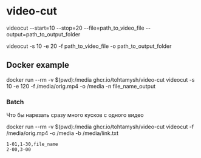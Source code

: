 
# video-cut

videocut --start=10 --stop=20 --file=path_to_video_file --output=path_to_output_folder

videocut -s 10 -e 20 -f path_to_video_file -o path_to_output_folder

## Docker example

docker run --rm -v $(pwd):/media ghcr.io/tohtamysh/video-cut videocut -s 10 -e 120 -f /media/orig.mp4 -o /media -n file_name_output

### Batch

Что бы нарезать сразу много кусков с одного видео

docker run --rm -v $(pwd):/media ghcr.io/tohtamysh/video-cut videocut -f /media/orig.mp4 -o /media -b /media/link.txt

```text
1-01,1-30,file_name
2-00,3-00
```

